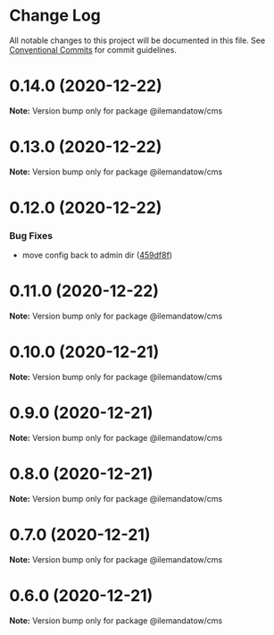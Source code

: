 # Change Log

All notable changes to this project will be documented in this file.
See [Conventional Commits](https://conventionalcommits.org) for commit guidelines.

# 0.14.0 (2020-12-22)

**Note:** Version bump only for package @ilemandatow/cms





# 0.13.0 (2020-12-22)

**Note:** Version bump only for package @ilemandatow/cms





# 0.12.0 (2020-12-22)


### Bug Fixes

* move config back to admin dir ([459df8f](https://github.com/MMMalik/ilemandatow/commit/459df8fc556cf8a7df2bf445c4268dd3e0cdd4c7))





# 0.11.0 (2020-12-22)

**Note:** Version bump only for package @ilemandatow/cms





# 0.10.0 (2020-12-21)

**Note:** Version bump only for package @ilemandatow/cms





# 0.9.0 (2020-12-21)

**Note:** Version bump only for package @ilemandatow/cms





# 0.8.0 (2020-12-21)

**Note:** Version bump only for package @ilemandatow/cms





# 0.7.0 (2020-12-21)

**Note:** Version bump only for package @ilemandatow/cms





# 0.6.0 (2020-12-21)

**Note:** Version bump only for package @ilemandatow/cms
